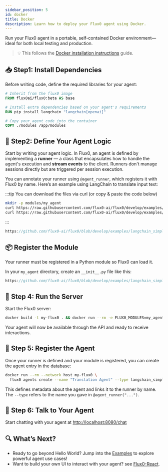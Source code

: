 ```yaml
---
sidebar_position: 5
id: docker
title: Docker
description: Learn how to deploy your Flux0 agent using Docker.
---
```


Run your Flux0 agent in a portable, self-contained Docker environment—ideal for both local testing and production.

> 💡 This follows the [Docker installation instructions](../quickstart/installation#-option-2-run-via-docker-containerized) guide.


## 📥 Step1: Install Dependencies

Before writing code, define the required libraries for your agent:

```Dockerfile {4-5}
# Inherit from the flux0 image
FROM flux0ai/flux0:beta AS base

# Install extra dependencies based on your agent's requirements
RUN pip install langchain "langchain[openai]"

# Copy your agent code into the container
COPY ./modules /app/modules
```

## 🧠 Step2: Define Your Agent Logic

Start by writing your agent logic. In Flux0, an agent is defined by implementing a **runner** — a class that encapsulates how to handle the agent's execution and **stream events** to the client. Runners don't manage sessions directly but are triggered per session execution.

You can annotate your runner using `@agent_runner`, which registers it with Flux0 by name. Here’s an example using LangChain to translate input text:

:::tip
You can download the files via curl (or copy & paste the code below)
```bash
mkdir -p modules/my_agent
curl https://raw.githubusercontent.com/flux0-ai/flux0/develop/examples/langchain_simple/agent.py -o modules/my_agent/agent.py
curl https://raw.githubusercontent.com/flux0-ai/flux0/develop/examples/langchain_simple/__init__.py -o modules/my_agent/__init__.py
```
:::

```js reference title="<your_flux0>/my_agent/agent.py"
https://github.com/flux0-ai/flux0/blob/develop/examples/langchain_simple/agent.py
```

## 📦 Register the Module

Your runner must be registered in a Python module so Flux0 can load it.

In your `my_agent` directory, create an `__init__.py` file like this:

```js reference title="<your_flux0>/my_agent/__init__.py"
https://github.com/flux0-ai/flux0/blob/develop/examples/langchain_simple/__init__.py
```

## 🚀 Step 4: Run the Server

Start the Flux0 server:

```bash
docker build -t my-flux0 . && docker run --rm -e FLUX0_MODULES=my_agent -e OPENAI_API_KEY=<key> -p 8080:8080 my-flux0
```

Your agent will now be available through the API and ready to receive interactions.

## 🧾 Step 5: Register the Agent

Once your runner is defined and your module is registered, you can create the agent entry in the database:

```bash
docker run --rm --network host my-flux0 \
  flux0 agents create --name "Translation Agent" --type langchain_simple
```

This defines metadata about the agent and links it to the runner by name. The `--type` refers to the name you gave in `@agent_runner("...")`.

## 💬 Step 6: Talk to Your Agent

Start chatting with your agent at [http://localhost:8080/chat](http://localhost:8080/chat)


## 🔍 What’s Next?

- Ready to go beyond Hello World? Jump into the [Examples](/docs/category/examples) to explore powerful agent use cases!
- Want to build your own UI to interact with your agent? see [Flux0-React](https://github.com/flux0-ai/flux0-react).
